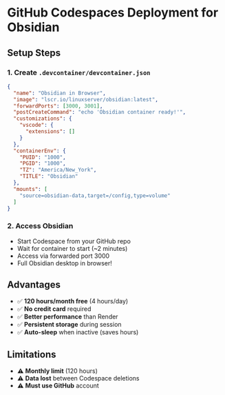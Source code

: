 # GitHub Codespaces Deployment for Obsidian

## Setup Steps

### 1. Create `.devcontainer/devcontainer.json`
```json
{
  "name": "Obsidian in Browser",
  "image": "lscr.io/linuxserver/obsidian:latest",
  "forwardPorts": [3000, 3001],
  "postCreateCommand": "echo 'Obsidian container ready!'",
  "customizations": {
    "vscode": {
      "extensions": []
    }
  },
  "containerEnv": {
    "PUID": "1000",
    "PGID": "1000",
    "TZ": "America/New_York",
    "TITLE": "Obsidian"
  },
  "mounts": [
    "source=obsidian-data,target=/config,type=volume"
  ]
}
```

### 2. Access Obsidian
- Start Codespace from your GitHub repo
- Wait for container to start (~2 minutes)
- Access via forwarded port 3000
- Full Obsidian desktop in browser!

## Advantages
- ✅ **120 hours/month free** (4 hours/day)
- ✅ **No credit card** required
- ✅ **Better performance** than Render
- ✅ **Persistent storage** during session
- ✅ **Auto-sleep** when inactive (saves hours)

## Limitations
- ⚠️ **Monthly limit** (120 hours)
- ⚠️ **Data lost** between Codespace deletions
- ⚠️ **Must use GitHub** account
